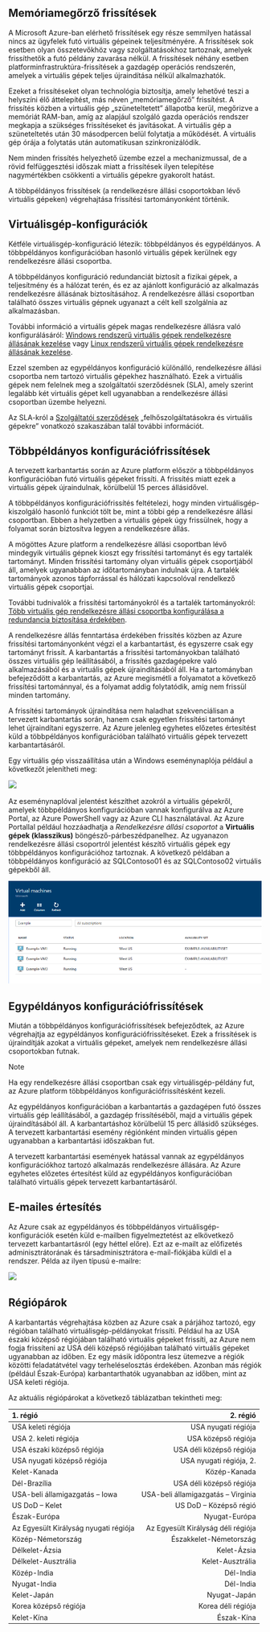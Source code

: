 

## <a name="memory-preserving-updates"></a>Memóriamegőrző frissítések
A Microsoft Azure-ban elérhető frissítések egy része semmilyen hatással nincs az ügyfelek futó virtuális gépeinek teljesítményére. A frissítések sok esetben olyan összetevőkhöz vagy szolgáltatásokhoz tartoznak, amelyek frissíthetők a futó példány zavarása nélkül. A frissítések néhány esetben platforminfrastruktúra-frissítések a gazdagép operációs rendszerén, amelyek a virtuális gépek teljes újraindítása nélkül alkalmazhatók.

Ezeket a frissítéseket olyan technológia biztosítja, amely lehetővé teszi a helyszíni élő áttelepítést, más néven „memóriamegőrző” frissítést. A frissítés közben a virtuális gép „szüneteltetett” állapotba kerül, megőrizve a memóriát RAM-ban, amíg az alapjául szolgáló gazda operációs rendszer megkapja a szükséges frissítéseket és javításokat. A virtuális gép a szüneteltetés után 30 másodpercen belül folytatja a működését. A virtuális gép órája a folytatás után automatikusan szinkronizálódik.

Nem minden frissítés helyezhető üzembe ezzel a mechanizmussal, de a rövid felfüggesztési időszak miatt a frissítések ilyen telepítése nagymértékben csökkenti a virtuális gépekre gyakorolt hatást.

A többpéldányos frissítések (a rendelkezésre állási csoportokban lévő virtuális gépeken) végrehajtása frissítési tartományonként történik.  

## <a name="virtual-machine-configurations"></a>Virtuálisgép-konfigurációk
Kétféle virtuálisgép-konfiguráció létezik: többpéldányos és egypéldányos. A többpéldányos konfigurációban hasonló virtuális gépek kerülnek egy rendelkezésre állási csoportba.

A többpéldányos konfiguráció redundanciát biztosít a fizikai gépek, a teljesítmény és a hálózat terén, és ez az ajánlott konfiguráció az alkalmazás rendelkezésre állásának biztosításához. A rendelkezésre állási csoportban található összes virtuális gépnek ugyanazt a célt kell szolgálnia az alkalmazásban.

További információ a virtuális gépek magas rendelkezésre állásra való konfigurálásáról: [Windows rendszerű virtuális gépek rendelkezésre állásának kezelése](../articles/virtual-machines/virtual-machines-windows-manage-availability.md?toc=%2fazure%2fvirtual-machines%2fwindows%2ftoc.json) vagy [Linux rendszerű virtuális gépek rendelkezésre állásának kezelése](../articles/virtual-machines/virtual-machines-linux-manage-availability.md?toc=%2fazure%2fvirtual-machines%2flinux%2ftoc.json).

Ezzel szemben az egypéldányos konfiguráció különálló, rendelkezésre állási csoportba nem tartozó virtuális gépekhez használható. Ezek a virtuális gépek nem felelnek meg a szolgáltatói szerződésnek (SLA), amely szerint legalább két virtuális gépet kell ugyanabban a rendelkezésre állási csoportban üzembe helyezni.

Az SLA-król a [Szolgáltatói szerződések](https://azure.microsoft.com/support/legal/sla/) „felhőszolgáltatásokra és virtuális gépekre” vonatkozó szakaszában talál további információt.

## <a name="multi-instance-configuration-updates"></a>Többpéldányos konfigurációfrissítések
A tervezett karbantartás során az Azure platform először a többpéldányos konfigurációban futó virtuális gépeket frissíti. A frissítés miatt ezek a virtuális gépek újraindulnak, körülbelül 15 perces állásidővel.

A többpéldányos konfigurációfrissítés feltételezi, hogy minden virtuálisgép-kiszolgáló hasonló funkciót tölt be, mint a többi gép a rendelkezésre állási csoportban. Ebben a helyzetben a virtuális gépek úgy frissülnek, hogy a folyamat során biztosítva legyen a rendelkezésre állás.

A mögöttes Azure platform a rendelkezésre állási csoportban lévő mindegyik virtuális gépnek kioszt egy frissítési tartományt és egy tartalék tartományt. Minden frissítési tartomány olyan virtuális gépek csoportjából áll, amelyek ugyanabban az időtartományban indulnak újra. A tartalék tartományok azonos tápforrással és hálózati kapcsolóval rendelkező virtuális gépek csoportjai.


További tudnivalók a frissítési tartományokról és a tartalék tartományokról: [Több virtuális gép rendelkezésre állási csoportba konfigurálása a redundancia biztosítása érdekében](../articles/virtual-machines/virtual-machines-windows-manage-availability.md#configure-multiple-virtual-machines-in-an-availability-set-for-redundancy).

A rendelkezésre állás fenntartása érdekében frissítés közben az Azure frissítési tartományonként végzi el a karbantartást, és egyszerre csak egy tartományt frissít. A karbantartás a frissítési tartományokban található összes virtuális gép leállításából, a frissítés gazdagépekre való alkalmazásából és a virtuális gépek újraindításából áll. Ha a tartományban befejeződött a karbantartás, az Azure megismétli a folyamatot a következő frissítési tartománnyal, és a folyamat addig folytatódik, amíg nem frissül minden tartomány.

A frissítési tartományok újraindítása nem haladhat szekvenciálisan a tervezett karbantartás során, hanem csak egyetlen frissítési tartományt lehet újraindítani egyszerre. Az Azure jelenleg egyhetes előzetes értesítést küld a többpéldányos konfigurációban található virtuális gépek tervezett karbantartásáról.

Egy virtuális gép visszaállítása után a Windows eseménynaplója például a következőt jelenítheti meg:

<!--Image reference-->
![][image2]


Az eseménynaplóval jelentést készíthet azokról a virtuális gépekről, amelyek többpéldányos konfigurációban vannak konfigurálva az Azure Portal, az Azure PowerShell vagy az Azure CLI használatával. Az Azure Portallal például hozzáadhatja a _Rendelkezésre állási csoportot_ a **Virtuális gépek (klasszikus)** böngésző-párbeszédpanelhez. Az ugyanazon rendelkezésre állási csoportról jelentést készítő virtuális gépek egy többpéldányos konfigurációhoz tartoznak. A következő példában a többpéldányos konfiguráció az SQLContoso01 és az SQLContoso02 virtuális gépekből áll.

<!--Image reference-->
  ![Virtuális gépek (klasszikus) nézet az Azure Portalról][image4]

## <a name="single-instance-configuration-updates"></a>Egypéldányos konfigurációfrissítések
Miután a többpéldányos konfigurációfrissítések befejeződtek, az Azure végrehajtja az egypéldányos konfigurációfrissítéseket. Ezek a frissítések is újraindítják azokat a virtuális gépeket, amelyek nem rendelkezésre állási csoportokban futnak.

> [!NOTE]
> Ha egy rendelkezésre állási csoportban csak egy virtuálisgép-példány fut, az Azure platform többpéldányos konfigurációfrissítésként kezeli.
>

Az egypéldányos konfigurációban a karbantartás a gazdagépen futó összes virtuális gép leállításából, a gazdagép frissítéséből, majd a virtuális gépek újraindításából áll. A karbantartáshoz körülbelül 15 perc állásidő szükséges. A tervezett karbantartási esemény régiónként minden virtuális gépen ugyanabban a karbantartási időszakban fut.


A tervezett karbantartási események hatással vannak az egypéldányos konfigurációkhoz tartozó alkalmazás rendelkezésre állására. Az Azure egyhetes előzetes értesítést küld az egypéldányos konfigurációban található virtuális gépek tervezett karbantartásáról.

## <a name="email-notification"></a>E-mailes értesítés
Az Azure csak az egypéldányos és többpéldányos virtuálisgép-konfigurációk esetén küld e-mailben figyelmeztetést az elkövetkező tervezett karbantartásról (egy héttel előre). Ezt az e-mailt az előfizetés adminisztrátorának és társadminisztrátora e-mail-fiókjába küldi el a rendszer. Példa az ilyen típusú e-mailre:

<!--Image reference-->
![][image1]

## <a name="region-pairs"></a>Régiópárok

A karbantartás végrehajtása közben az Azure csak a párjához tartozó, egy régióban található virtuálisgép-példányokat frissíti. Például ha az USA északi középső régiójában található virtuális gépeket frissíti, az Azure nem fogja frissíteni az USA déli középső régiójában található virtuális gépeket ugyanabban az időben. Ez egy másik időpontra lesz ütemezve a régiók közötti feladatátvétel vagy terheléselosztás érdekében. Azonban más régiók (például Észak-Európa) karbantarthatók ugyanabban az időben, mint az USA keleti régiója.

Az aktuális régiópárokat a következő táblázatban tekintheti meg:

| 1. régió | 2. régió |
|:--- | ---:|
| USA keleti régiója |USA nyugati régiója |
| USA 2. keleti régiója |USA középső régiója |
| USA északi középső régiója |USA déli középső régiója |
| USA nyugati középső régiója |USA nyugati régiója, 2. |
| Kelet-Kanada |Közép-Kanada |
| Dél-Brazília |USA déli középső régiója |
| USA-beli államigazgatás – Iowa |USA-beli államigazgatás – Virginia |
| US DoD – Kelet |US DoD – Középső régió |
| Észak-Európa |Nyugat-Európa |
| Az Egyesült Királyság nyugati régiója |Az Egyesült Királyság déli régiója |
| Közép-Németország |Északkelet-Németország |
| Délkelet-Ázsia |Kelet-Ázsia |
| Délkelet-Ausztrália |Kelet-Ausztrália |
| Közép-India |Dél-India |
| Nyugat-India |Dél-India |
| Kelet-Japán |Nyugat-Japán |
| Korea középső régiója |Korea déli régiója |
| Kelet-Kína |Észak-Kína |


<!--Anchors-->
[image1]: ./media/virtual-machines-common-planned-maintenance/vmplanned1.png
[image2]: ./media/virtual-machines-common-planned-maintenance/EventViewerPostReboot.png
[image3]: ./media/virtual-machines-planned-maintenance/RegionPairs.PNG
[image4]: ./media/virtual-machines-common-planned-maintenance/availabilitysetexample.png


<!--Link references-->
[Virtual Machines Manage Availability]: ../articles/virtual-machines/virtual-machines-windows-hero-tutorial.md

[Understand planned versus unplanned maintenance]: ../articles/virtual-machines/virtual-machines-windows-manage-availability.md#Understand-planned-versus-unplanned-maintenance/
